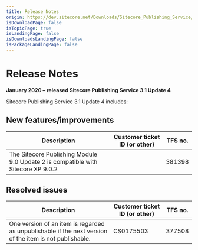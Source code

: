 ```yaml
---
title: Release Notes
origin: https://dev.sitecore.net/Downloads/Sitecore_Publishing_Service/31/Sitecore_Publishing_Service_31_Update4/Release_Notes
isDownloadPage: false
isTopicPage: true
isLandingPage: false
isDownloadsLandingPage: false
isPackageLandingPage: false
---
```


# Release Notes

**January 2020 – released Sitecore Publishing Service 3.1 Update 4**

Sitecore Publishing Service 3.1 Update 4 includes:

## New features/improvements

 | Description | Customer ticket ID (or other) | TFS no. |
 | --- | --- | --- |
 | ​The Sitecore Publishing Module 9.0 Update 2 is compatible with Sitecore XP 9.0.2 |  | 381398 |

## Resolved issues

 | Description | Customer ticket ID (or other) | TFS no. |
 | --- | --- | --- |
 | ​One version of an item is regarded as unpublishable if the next version of the item is not publishable. | CS0175503 | 377508 |